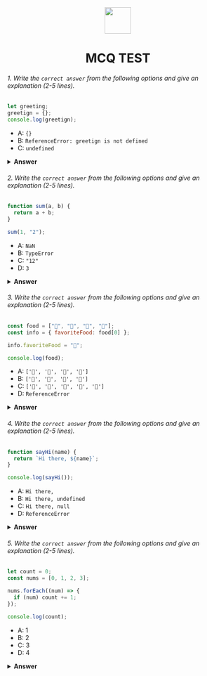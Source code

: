 <div align="center">
  <img height="60" src="https://edurev.gumlet.io/AllImages/original/ApplicationImages/CourseImages/944e5d47-8c55-4a89-91e5-22ab5f2798fc_CI.png">
  <h1>MCQ TEST</h1>
</div>

###### 1. Write the `correct answer` from the following options and give an explanation (2-5 lines).

```javascript
let greeting;
greetign = {};
console.log(greetign);
```

- A: `{}`
- B: `ReferenceError: greetign is not defined`
- C: `undefined`

<details><summary><b>Answer</b></summary>
<p>

#### Answer: A

<i> This variable output show empty Object. greetign spelling mistake. let greeting variable declare after greetign varibale value add object empty {}.
console.log greetign and output show {} </i>

</p>
</details>

###### 2. Write the `correct answer` from the following options and give an explanation (2-5 lines).

```javascript
function sum(a, b) {
  return a + b;
}

sum(1, "2");
```

- A: `NaN`
- B: `TypeError`
- C: `"12"`
- D: `3`

<details><summary><b>Answer</b></summary>
<p>

#### Answer: C

<i>
Correct Answer I:
function sum(a, b) {
  return parseInt(a) + parseInt(b);
}

const result = sum(1, "2");
console.log(result);

or

Correct Answer II:
function sum(a, b) {
return a + b;
}

const result = sum(1, 2);
console.log(result);

- Ans-I for explanation: user submit any string type number or number then string convert in number value by using parseInt, get correct output is 3.

- Ans-II for explanation: sum function parameter must need number type value.
  otherwise string value in sum output 1+"2" = 12,when give number value 1+2= 3.
  math calculation for must need number type value.
  </i>

</p>
</details>

###### 3. Write the `correct answer` from the following options and give an explanation (2-5 lines).

```javascript
const food = ["🍕", "🍫", "🥑", "🍔"];
const info = { favoriteFood: food[0] };

info.favoriteFood = "🍝";

console.log(food);
```

- A: `['🍕', '🍫', '🥑', '🍔']`
- B: `['🍝', '🍫', '🥑', '🍔']`
- C: `['🍝', '🍕', '🍫', '🥑', '🍔']`
- D: `ReferenceError`

<details><summary><b>Answer</b></summary>
<p>

#### Answer: A

<i>
const food = ["🍕", "🍫", "🥑", "🍔"];
const info = { favoriteFood: food[0] };

info.favoriteFood = "🍝";
food[0] = "🍝";

console.log(food);

Then Output is: ['🍝', '🍫', '🥑', '🍔']

Explanation: Above the Question Code food Output is A.because of favoriteFood value not add in array.

- we can add favoriteFood add or replace by this code.
  - one way for replace food[0]= '🍝';
  - in-Front added for food.unshift("🍝");

</i>

</p>
</details>

###### 4. Write the `correct answer` from the following options and give an explanation (2-5 lines).

```javascript
function sayHi(name) {
  return `Hi there, ${name}`;
}

console.log(sayHi());
```

- A: `Hi there,`
- B: `Hi there, undefined`
- C: `Hi there, null`
- D: `ReferenceError`

<details><summary><b>Answer</b></summary>
<p>

#### Answer: B

<i>
Right Code:
function sayHi(name) {
  return `Hi there, ${name}`;
}

console.log(sayHi("Ashiq"));

Explanation here:
sayHi function parameter is empty for the name is undefined. when i give parameter value in sayHi("Ashiq") then correct output is Hi there, Ashiq </i>

</p>
</details>

###### 5. Write the `correct answer` from the following options and give an explanation (2-5 lines).

```javascript
let count = 0;
const nums = [0, 1, 2, 3];

nums.forEach((num) => {
  if (num) count += 1;
});

console.log(count);
```

- A: 1
- B: 2
- C: 3
- D: 4

<details><summary><b>Answer</b></summary>
<p>

#### Answer: C

<i>count variable value is = 0 , nums array element with loop by forEach , condition is if num is truthy then count +1 and 0 is falsy value for this count value is 3 </i>

</p>
</details>
